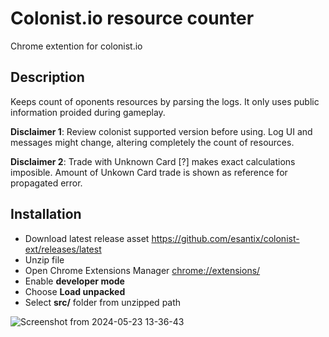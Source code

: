 # Colonist.io resource counter
Chrome extention for colonist.io

## Description
Keeps count of oponents resources by parsing the logs. It only uses public information proided during gameplay. 

**Disclaimer 1**: Review colonist supported version before using. Log UI and messages might change, altering completely the count of resources. 

**Disclaimer 2**: Trade with Unknown Card [?] makes exact calculations imposible. Amount of Unkown Card trade is shown as reference for propagated error. 


## Installation

- Download latest release asset https://github.com/esantix/colonist-ext/releases/latest
- Unzip file 
- Open Chrome Extensions Manager [chrome://extensions/](chrome://extensions/)
- Enable **developer mode**
- Choose **Load unpacked**
- Select **src/** folder from unzipped path


![Screenshot from 2024-05-23 13-36-43](https://github.com/esantix/colonist-ext/assets/44036401/d82a028e-84d0-46e7-b286-30e7ef7044ae)
